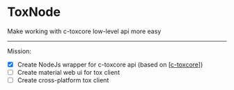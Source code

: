 # ToxNode
Make working with c-toxcore low-level api more easy
___
Mission:
+ [x] Create NodeJs wrapper for c-toxcore api (based on [[c-toxcore](https://github.com/TokTok/c-toxcore)])
+ [ ] Create material web ui for tox client
+ [ ] Create cross-platform tox client